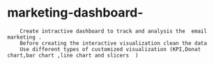 # marketing-dashboard-  
        Create intractive dashboard to track and analysis the  email marketing .
        Before creating the interactive visualization clean the data 
        Use different types of customized visualization (KPI,Donat chart,bar chart ,line chart and slicers  )
